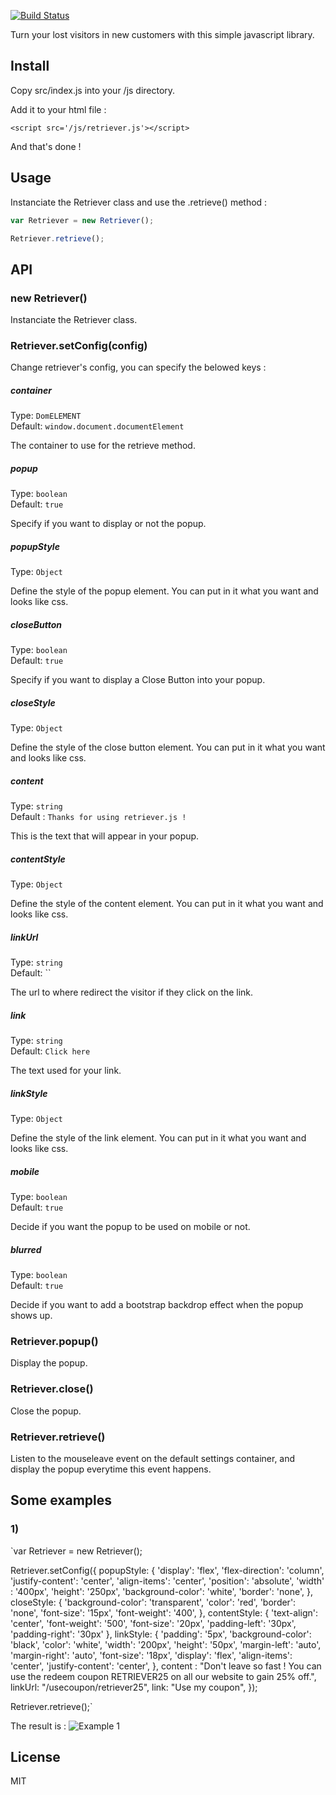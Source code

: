 
[![Build Status](https://travis-ci.org/bloodbee/retriever.js.svg?branch=master)](https://travis-ci.org/bloodbee/retriever.js)

Turn your lost visitors in new customers with this simple javascript library.


## Install

Copy src/index.js into your /js directory.

Add it to your html file :

```
<script src='/js/retriever.js'></script>
```

And that's done !

## Usage

Instanciate the Retriever class and use the .retrieve() method :

```js
var Retriever = new Retriever();

Retriever.retrieve();
```

## API

### new Retriever()

Instanciate the Retriever class.


### Retriever.setConfig(config)

Change retriever's config, you can specify the belowed keys :

##### container

Type: `DomELEMENT`<br>
Default: `window.document.documentElement`

The container to use for the retrieve method.

##### popup

Type: `boolean`<br>
Default: `true`

Specify if you want to display or not the popup.

##### popupStyle

Type: `Object`<br>

Define the style of the popup element. You can put in it what you want and looks like css.

##### closeButton

Type: `boolean`<br>
Default: `true`

Specify if you want to display a Close Button into your popup.

##### closeStyle

Type: `Object`

Define the style of the close button element. You can put in it what you want and looks like css.

##### content

Type: `string`<br>
Default : `Thanks for using retriever.js !`

This is the text that will appear in your popup.

##### contentStyle

Type: `Object`

Define the style of the content element. You can put in it what you want and looks like css.

##### linkUrl

Type: `string`<br>
Default: ``

The url to where redirect the visitor if they click on the link.

##### link

Type: `string`<br>
Default: `Click here`

The text used for your link.

##### linkStyle

Type: `Object`

Define the style of the link element. You can put in it what you want and looks like css.

##### mobile

Type: `boolean`<br>
Default: `true`

Decide if you want the popup to be used on mobile or not.

##### blurred

Type: `boolean`<br>
Default: `true`

Decide if you want to add a bootstrap backdrop effect when the popup shows up.


### Retriever.popup()

Display the popup.


### Retriever.close()

Close the popup.

### Retriever.retrieve()

Listen to the mouseleave event on the default settings container, and display the popup everytime this event happens.


## Some examples


### 1)

`var Retriever = new Retriever();

Retriever.setConfig({
    popupStyle: {
        'display': 'flex',
        'flex-direction': 'column',
        'justify-content': 'center',
        'align-items': 'center',
        'position': 'absolute',
        'width' : '400px',
        'height': '250px',
        'background-color': 'white',
        'border': 'none',
    },
    closeStyle: {
        'background-color': 'transparent',
        'color': 'red',
        'border': 'none',
        'font-size': '15px',
        'font-weight': '400',
    },
    contentStyle: {
        'text-align': 'center',
        'font-weight': '500',
        'font-size': '20px',
        'padding-left': '30px',
        'padding-right': '30px'
    },
    linkStyle: {
        'padding': '5px',
        'background-color': 'black',
        'color': 'white',
        'width': '200px',
        'height': '50px',
        'margin-left': 'auto',
        'margin-right': 'auto',
        'font-size': '18px',
        'display': 'flex',
        'align-items': 'center',
        'justify-content': 'center',
    },
    content : "Don't leave so fast ! You can use the redeem coupon RETRIEVER25 on all our website to gain 25% off.",
    linkUrl: "/usecoupon/retriever25",
    link: "Use my coupon",
});

Retriever.retrieve();`

The result is :
![Example 1](https://github.com/bloodbee/retriever.js/img/example-1.png)


## License

MIT

